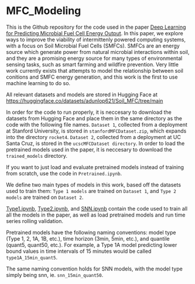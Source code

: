 # MFC_Modeling
This is the Github repository for the code used in the paper [Deep Learning for Predicting Microbial Fuel Cell Energy Output](https://dl.acm.org/doi/10.1145/3674829.3675358). In this paper, we explore ways to improve the viability of intermittenly powered computing systems, with a focus on Soil Microbial Fuel Cells (SMFCs). SMFCs are an energy source which generate power from natural microbial interactions within soil, and they are a promising energy source for many types of environmental sensing tasks, such as smart farming and wildfire prevention. Very little work currently exists that attempts to model the relationship between soil conitions and SMFC energy generation, and this work is the first to use machine learning to do so.


All relevant datasets and models are stored in Hugging Face at https://huggingface.co/datasets/adunlop621/Soil_MFC/tree/main

In order for the code to run properly, it is neccesary to download the datasets from Hugging Face and place them in the same directory as the code with the following file names. ```Dataset 1```, collected from a deployment at Stanford University, is stored in ```stanfordMFCDataset.zip```, which expands into the directory ```rocket4```. ```Dataset 2```, collected from a deployment at UC Santa Cruz, is stored in the ```ucscMFCDataset directory```. In order to load the pretrained models used in the paper, it is neccesary to download the ```trained_models``` directory. 

If you want to just load and evaluate pretrained models instead of training from scratch, use the code in `Pretrained.ipynb`.

We define two main types of models in this work, based off the datasets used to train them: ```Type 1 models``` are trained on ```Dataset 1```, and ```Type 2 models``` are trained on ```Dataset 2```. 

[Type1.ipynb](https://github.com/jlab-sensing/MFC_Modeling/blob/main/Type1.ipynb), [Type2.ipynb](https://github.com/jlab-sensing/MFC_Modeling/blob/main/Type2.ipynb), and [SNN.ipynb](https://github.com/jlab-sensing/MFC_Modeling/blob/main/SNN.ipynb) contain the code used to train all all the models in the paper, as well as load pretrained models and run time series rolling validation. 

Pretrained models have the following naming conventions: model type (Type 1, 2, 1A, 1B, etc.), time horizon (3min, 5min, etc.), and quantile (quant5, quant50, etc.). For example, a Type 1A model predicting lower bound values in time intervals of 15 minutes would be called ```type1A_15min_quant5```.

The same naming convention holds for SNN models, with the model type simply being snn, ie. ```snn_15min_quant50```.






